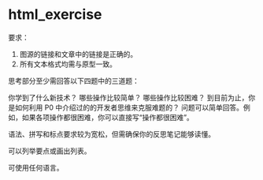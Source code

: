 # html_exercise

要求：

1. 图源的链接和文章中的链接是正确的。
2. 所有文本格式均需与原型一致。

思考部分至少需回答以下四题中的三道题：

你学到了什么新技术？
哪些操作比较简单？
哪些操作比较困难？
到目前为止，你是如何利用 P0 中介绍过的的开发者思维来克服难题的？
问题可以简单回答。例如，如果各项操作都很困难，你可以直接写“操作都很困难”。

语法、拼写和标点要求较为宽松，但需确保你的反思笔记能够读懂。

可以列举要点或画出列表。

可使用任何语言。
